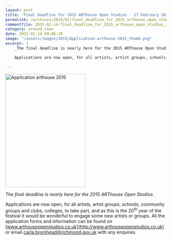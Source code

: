 ```yaml
---
layout: post
title: "Final Deadline for 2015 ARThouse Open Studios - 27 February 2015"
permalink: /archives/2015/02/final_deadline_for_2015_arthouse_open_studios_27_f.html
commentfile: 2015-02-14-final_deadline_for_2015_arthouse_open_studios_27_f
category: around_town
date: 2015-02-14 09:06:30
image: "/assets/images/2015/Application-arthouse-2015_thumb.png"
excerpt: |
    _The final deadline is nearly here for the 2015 ARThouse Open Studios._

    Applications are now open, for all artists, artist groups, schools, community groups and clubs, colleges, to take part, and as this is the 20<sup>th</sup> year of the festival. All the application forms and information can be found on <a href="http://www.arthouseopenstudios.co.uk">www.arthouseopenstudios.co.uk</a>

---
```


<a href="/assets/images/2015/Application-arthouse-2015.png" title="See larger version of - Application arthouse 2015"><img src="/assets/images/2015/Application-arthouse-2015_thumb.png" width="250" height="353" alt="Application arthouse 2015" class="photo right" /></a>

*The final deadline is nearly here for the 2015 ARThouse Open Studios.*

Applications are now open, for all artists, artist groups, schools, community groups and clubs, colleges, to take part, and as this is the 20<sup>th</sup> year of the festival it would be wonderful to engage some new artists or groups. All the application forms and information can be found on [www.arthouseopenstudios.co.uk](http://www.arthouseopenstudios.co.uk) or email <carla.bromhead@richmond.gov.uk> with any enquires.
